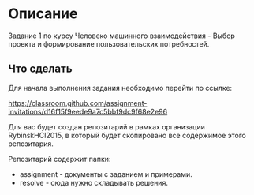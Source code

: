 # Описание
Задание 1 по курсу Человеко машинного взаимодействия - Выбор проекта и формирование пользовательских потребностей.

## Что сделать
Для начала выполнения задания необходимо перейти по ссылке:

https://classroom.github.com/assignment-invitations/d16f15f9eede9a7c5bbf9dc9f68e2e96

Для вас будет создан репозитарий в рамках организации RybinskHCI2015, в который будет скопировано все содержимое этого репозитария.

Репозитарий содержит папки:
* assignment - документы с заданием и примерами.
* resolve - сюда нужно складывать решения.
